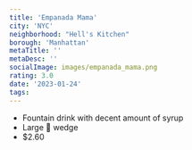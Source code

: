 ```yaml
---
title: 'Empanada Mama'
city: 'NYC'
neighborhood: "Hell's Kitchen"
borough: 'Manhattan'
metaTitle: ''
metaDesc: ''
socialImage: images/empanada_mama.png
rating: 3.0
date: '2023-01-24'
tags:
---
```


- Fountain drink with decent amount of syrup
- Large 🍋 wedge
- $2.60
